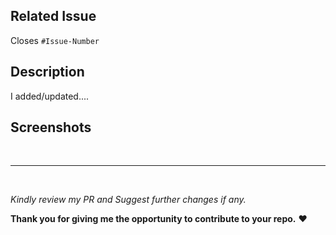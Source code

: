 <!-- Pull Request Template -->

## Related Issue

Closes `#Issue-Number`

<!-- If there is no issue number, the PR will not be merged. Therefore, please ensure that the issue number is added -->

## Description

<!-- Describe about your PR like the purpose, change and all -->

I added/updated....

## Screenshots

<!-- Attach a snap of your changes -->

<br>

<hr>

<br>

_Kindly review my PR and Suggest further changes if any._

**Thank you for giving me the opportunity to contribute to your repo.** ❤️

